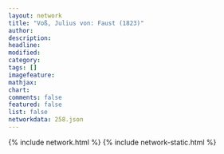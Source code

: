```yaml
---
layout: network
title: "Voß, Julius von: Faust (1823)"
author:
description:
headline:
modified:
category:
tags: []
imagefeature: 
mathjax: 
chart: 
comments: false
featured: false
list: false
networkdata: 258.json
---
```

{% include network.html %}
{% include network-static.html %}
